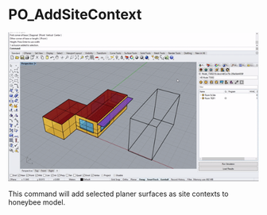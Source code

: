 # PO\_AddSiteContext

![](../../.gitbook/assets/PO_AddSiteContext.gif)

This command will add selected planer surfaces as site contexts to honeybee model.

